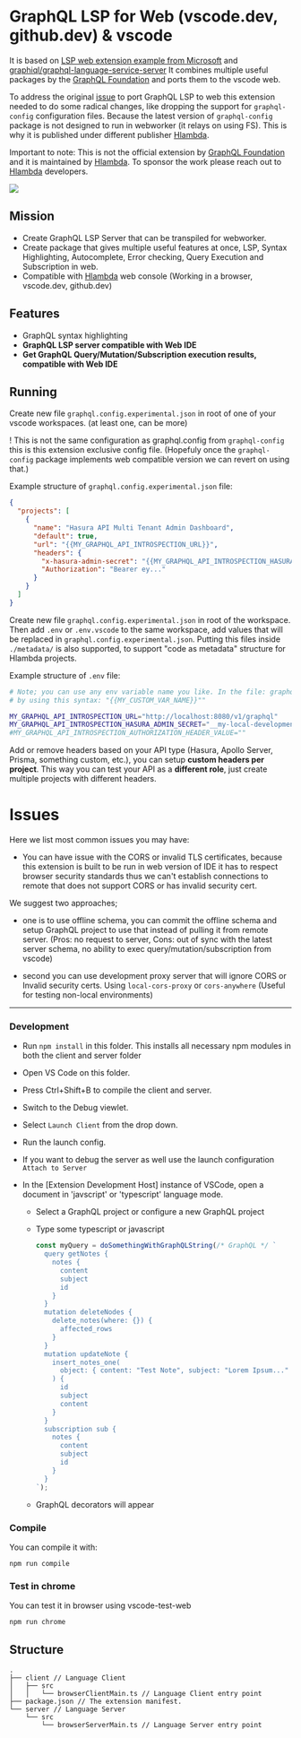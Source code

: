 # GraphQL LSP for Web (vscode.dev, github.dev) & vscode

It is based on [LSP web extension example from Microsoft](https://github.com/microsoft/vscode-extension-samples/tree/main/lsp-web-extension-sample) and [graphiql/graphql-language-service-server](https://github.com/graphql/graphiql/tree/main/packages/graphql-language-service-server)
It combines multiple useful packages by the [GraphQL Foundation](https://github.com/graphql/graphiql) and ports them to the vscode web.

To address the original [issue](https://github.com/graphql/graphiql/issues/2112) to port GraphQL LSP to web this extension needed to do some radical changes, like dropping the support for `graphql-config` configuration files. Because the latest version of `graphql-config` package is not designed to run in webworker (it relays on using FS). This is why it is published under different publisher [Hlambda](https://www.hlambda.io/).

Important to note: This is not the official extension by [GraphQL Foundation](https://graphql.org/foundation/) and it is maintained by [Hlambda](https://www.hlambda.io/). To sponsor the work please reach out to [Hlambda](https://www.hlambda.io/) developers.

[<img src="https://raw.githubusercontent.com/hlambda/graphql-language-service-server-web/main/examples/screenshots/preview.gif" />](https://raw.githubusercontent.com/hlambda/graphql-language-service-server-web/main/examples/screenshots/preview.webm)

## Mission

- Create GraphQL LSP Server that can be transpiled for webworker.
- Create package that gives multiple useful features at once, LSP, Syntax Highlighting, Autocomplete, Error checking, Query Execution and Subscription in web.
- Compatible with [Hlambda](https://www.hlambda.io/) web console (Working in a browser, vscode.dev, github.dev)

## Features

- GraphQL syntax highlighting
- **GraphQL LSP server compatible with Web IDE**
- **Get GraphQL Query/Mutation/Subscription execution results, compatible with Web IDE**

## Running

Create new file `graphql.config.experimental.json` in root of one of your vscode workspaces. (at least one, can be more)

! This is not the same configuration as graphql.config from `graphql-config` this is this extension exclusive config file. (Hopefuly once the `graphql-config` package implements web compatible version we can revert on using that.)

Example structure of `graphql.config.experimental.json` file:

```json
{
  "projects": [
    {
      "name": "Hasura API Multi Tenant Admin Dashboard",
      "default": true,
      "url": "{{MY_GRAPHQL_API_INTROSPECTION_URL}}",
      "headers": {
        "x-hasura-admin-secret": "{{MY_GRAPHQL_API_INTROSPECTION_HASURA_ADMIN_SECRET}}",
        "Authorization": "Bearer ey..."
      }
    }
  ]
}
```

Create new file `graphql.config.experimental.json` in root of the workspace.
Then add `.env` or `.env.vscode` to the same workspace, add values that will be replaced in `graphql.config.experimental.json`. Putting this files inside `./metadata/` is also supported, to support "code as metadata" structure for Hlambda projects.

Example structure of `.env` file:

```bash
# Note; you can use any env variable name you like. In the file: graphql-lsp-web.config.experimental.json
# by using this syntax: "{{MY_CUSTOM_VAR_NAME}}""

MY_GRAPHQL_API_INTROSPECTION_URL="http://localhost:8080/v1/graphql"
MY_GRAPHQL_API_INTROSPECTION_HASURA_ADMIN_SECRET="__my-local-development-password__"
#MY_GRAPHQL_API_INTROSPECTION_AUTHORIZATION_HEADER_VALUE=""

```

Add or remove headers based on your API type (Hasura, Apollo Server, Prisma, something custom, etc.), you can setup **custom headers per project**.
This way you can test your API as a **different role**, just create multiple projects with different headers.

# Issues

Here we list most common issues you may have:

- You can have issue with the CORS or invalid TLS certificates, because this extension is built to be run in web version of IDE it has to respect browser security standards thus we can't establish connections to remote that does not support CORS or has invalid security cert.

We suggest two approaches;

- one is to use offline schema, you can commit the offline schema and setup GraphQL project to use that instead of pulling it from remote server. (Pros: no request to server, Cons: out of sync with the latest server schema, no ability to exec query/mutation/subscription from vscode)

- second you can use development proxy server that will ignore CORS or Invalid security certs. Using `local-cors-proxy` or `cors-anywhere` (Useful for testing non-local environments)

---

### Development

- Run `npm install` in this folder. This installs all necessary npm modules in both the client and server folder
- Open VS Code on this folder.
- Press Ctrl+Shift+B to compile the client and server.
- Switch to the Debug viewlet.
- Select `Launch Client` from the drop down.
- Run the launch config.
- If you want to debug the server as well use the launch configuration `Attach to Server`
- In the [Extension Development Host] instance of VSCode, open a document in 'javscript' or 'typescript' language mode.

  - Select a GraphQL project or configure a new GraphQL project

  - Type some typescript or javascript

    ```javascript
    const myQuery = doSomethingWithGraphQLString(/* GraphQL */ `
      query getNotes {
        notes {
          content
          subject
          id
        }
      }
      mutation deleteNodes {
        delete_notes(where: {}) {
          affected_rows
        }
      }
      mutation updateNote {
        insert_notes_one(
          object: { content: "Test Note", subject: "Lorem Ipsum..." }
        ) {
          id
          subject
          content
        }
      }
      subscription sub {
        notes {
          content
          subject
          id
        }
      }
    `);
    ```

  - GraphQL decorators will appear

### Compile

You can compile it with:

```
npm run compile
```

### Test in chrome

You can test it in browser using vscode-test-web

```
npm run chrome
```

## Structure

```
.
├── client // Language Client
│   ├── src
│   │   └── browserClientMain.ts // Language Client entry point
├── package.json // The extension manifest.
└── server // Language Server
    └── src
        └── browserServerMain.ts // Language Server entry point
```
